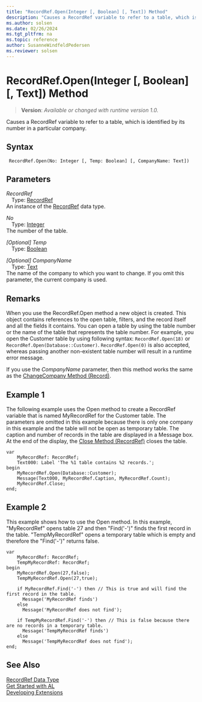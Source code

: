 ```yaml
---
title: "RecordRef.Open(Integer [, Boolean] [, Text]) Method"
description: "Causes a RecordRef variable to refer to a table, which is identified by its number in a particular company."
ms.author: solsen
ms.date: 02/26/2024
ms.tgt_pltfrm: na
ms.topic: reference
author: SusanneWindfeldPedersen
ms.reviewer: solsen
---
```

[//]: # (START>DO_NOT_EDIT)
[//]: # (IMPORTANT:Do not edit any of the content between here and the END>DO_NOT_EDIT.)
[//]: # (Any modifications should be made in the .xml files in the ModernDev repo.)
# RecordRef.Open(Integer [, Boolean] [, Text]) Method
> **Version**: _Available or changed with runtime version 1.0._

Causes a RecordRef variable to refer to a table, which is identified by its number in a particular company.


## Syntax
```AL
 RecordRef.Open(No: Integer [, Temp: Boolean] [, CompanyName: Text])
```
## Parameters
*RecordRef*  
&emsp;Type: [RecordRef](recordref-data-type.md)  
An instance of the [RecordRef](recordref-data-type.md) data type.  

*No*  
&emsp;Type: [Integer](../integer/integer-data-type.md)  
The number of the table.  

*[Optional] Temp*  
&emsp;Type: [Boolean](../boolean/boolean-data-type.md)  
  

*[Optional] CompanyName*  
&emsp;Type: [Text](../text/text-data-type.md)  
The name of the company to which you want to change. If you omit this parameter, the current company is used.  



[//]: # (IMPORTANT: END>DO_NOT_EDIT)

## Remarks

When you use the RecordRef.Open method a new object is created. This object contains references to the open table, filters, and the record itself and all the fields it contains. You can open a table by using the table number or the name of the table that represents the table number. For example, you open the Customer table by using following syntax: `RecordRef.Open(18)` or `RecordRef.Open(Database::Customer)`.
`RecordRef.Open(0)` is also accepted, whereas passing another non-existent table number will result in a runtime error message.
  
If you use the *CompanyName* parameter, then this method works the same as the [ChangeCompany Method \(Record\)](../record/record-changecompany-method.md).  

<!--
## Limitations 
 In the development settings, you can specify the allowed target level when publishing the extension, which includes the following options; Internal, Extension, Solution, and Personalization. When you set the **target** as `OnPrem`, this allows you to access all the table data with no restrictions. However, you cannot publish the extension to the AppSource. <!-- For more information, see [Development Settings](../../configuring-microsoft-dynamics-nav-server.md#development-settings).
 
 For [!INCLUDE[d365fin_long_md](../../includes/d365fin_long_md.md)], you must set the **target** as `Cloud` to publish your extension to the AppSource. However, when you use this setting with the RecordRef data type, some system and virtual tables are blocked with the ids that extend `2000000000+`. Therefore, you must declare the records explicitly as a record variable. For example: 
```
var r : record 2000000006;
```
-->

## Example 1

The following example uses the Open method to create a RecordRef variable that is named MyRecordRef for the Customer table. The parameters are omitted in this example because there is only one company in this example and the table will not be open as temporary table. The caption and number of records in the table are displayed in a Message box. At the end of the display, the [Close Method \(RecordRef\)](recordref-close-method.md) closes the table. 

```al
var
    MyRecordRef: RecordRef;
    Text000: Label 'The %1 table contains %2 records.'; 
begin    
    MyRecordRef.Open(Database::Customer);  
    Message(Text000, MyRecordRef.Caption, MyRecordRef.Count);  
    MyRecordRef.Close;  
end;
```  
  
## Example 2

This example shows how to use the Open method. In this example, "MyRecordRef" opens table 27 and then "Find\('-'\)" finds the first record in the table. "TempMyRecordRef" opens a temporary table which is empty and therefore the "Find\('-'\)" returns false.
  
```al
var
    MyRecordRef: RecordRef;
    TempMyRecordRef: RecordRef;
begin  
    MyRecordRef.Open(27,false);  
    TempMyRecordRef.Open(27,true);  
      
    if MyRecordRef.Find('-') then // This is true and will find the first record in the table.  
      Message('MyRecordRef finds')  
    else  
      Message('MyRecordRef does not find');  
      
    if TempMyRecordRef.Find('-') then // This is false because there are no records in a temporary table.  
      Message('TempMyRecordRef finds')  
    else  
      Message('TempMyRecordRef does not find');  
end;
```  

## See Also
[RecordRef Data Type](recordref-data-type.md)  
[Get Started with AL](../../devenv-get-started.md)  
[Developing Extensions](../../devenv-dev-overview.md)
